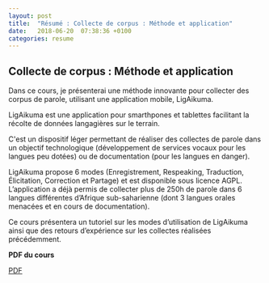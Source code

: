 ```yaml
---
layout: post
title:  "Résumé : Collecte de corpus : Méthode et application"
date:   2018-06-20  07:38:36 +0100
categories: resume
---
```


## Collecte de corpus : Méthode et application 

Dans ce cours, je présenterai une méthode innovante pour collecter des corpus de parole, utilisant une application mobile, LigAikuma.

LigAikuma est une application pour smarthpones et tablettes facilitant la récolte de données langagières sur le terrain. 

C'est un dispositif léger permettant de réaliser des collectes de parole dans un objectif technologique (développement de services vocaux pour les langues peu dotées) ou de documentation (pour les langues en danger). 

LigAikuma propose 6 modes (Enregistrement, Respeaking, Traduction, Élicitation, Correction et Partage) et est disponible sous licence AGPL. L’application a déjà permis de collecter plus de 250h de parole dans 6 langues différentes d’Afrique sub-saharienne (dont 3 langues orales menacées et en cours de documentation).

Ce cours présentera un tutoriel sur les modes d’utilisation de LigAikuma ainsi que des retours d’expérience sur les collectes réalisées précédemment.

**PDF du cours**

[PDF](https://bigdataspeech.github.io/Corpus/ECOLE-ETE-ROSCOFF-jul2018.pdf)